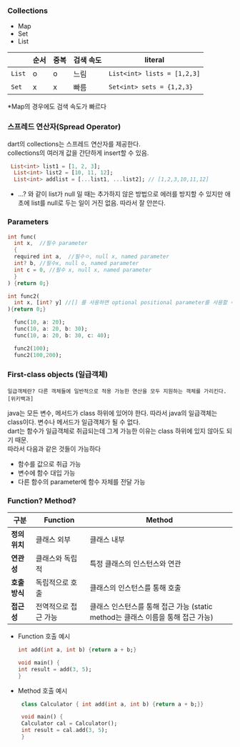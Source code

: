 ### Collections
- Map
- Set
- List 
  
|        | 순서 | 중복 | 검색 속도 | literal                         |
| ------ | ---- | ---- | --------- | ------------------------------- |
| `List` | o    | o    | 느림      | ```List<int> lists = [1,2,3]``` |
| `Set`  | x   | x    | 빠름      | ```Set<int> sets = {1,2,3}```   |  

*Map의 경우에도 검색 속도가 빠르다  
  
### 스프레드 연산자(Spread Operator)  
dart의 collections는 스프레드 연산자를 제공한다.  
collections의 여러개 값을 간단하게 insert할 수 있음.  
```dart
 List<int> list1 = [1, 2, 3];
  List<int> list2 = [10, 11, 12];
  List<int> addlist = [...list1, ...list2]; // [1,2,3,10,11,12]
```  
* ...? 와 같이 list가 null 일 때는 추가하지 않은 방법으로 에러를 방지할 수 있지만 애초에 list를 null로 두는 일이 거진 없음. 따라서 잘 안쓴다.

### Parameters
```dart
int func(
  int x,  //필수 parameter
  {
  required int a,  //필수ㅇ, null x, named parameter
  int? b, //필수x, null o, named parameter
  int c = 0, //필수 x, null x, named parameter
  } 
) {return 0;}

int func2(
  int x, [int? y] //[] 를 사용하면 optional positional parameter를 사용할 수 있으나 named parameter과 혼재 x
){return 0;}

  func(10, a: 20);
  func(10, a: 20, b: 30);
  func(10, a: 20, b: 30, c: 40);

  func2(100);
  func2(100,200);  
  ``` 


### First-class objects (일급객체)
    일급객체란? 다른 객체들에 일반적으로 적용 가능한 연산을 모두 지원하는 객체를 가리킨다. [위키백과]  
java는 모든 변수, 메서드가 class 하위에 있어야 한다. 따라서 java의 일급객체는 class이다. 변수나 메서드가 일급객체가 될 수 없다.  
dart는 함수가 일급객체로 취급되는데 그게 가능한 이유는 class 하위에 있지 않아도 되기 때문.  
따라서 다음과 같은 것들이 가능하다
 - 함수를 값으로 취급 가능
 - 변수에 함수 대입 가능
 - 다른 함수의 parameter에 함수 자체를 전달 가능  
  
  
### Function? Method?  
| 구분          | Function             | Method                                                                          |
| ------------- | -------------------- | ------------------------------------------------------------------------------- |
| **정의 위치** | 클래스 외부          | 클래스 내부                                                                     |
| **연관성**    | 클래스와 독립적      | 특정 클래스의 인스턴스와 연관                                                   |
| **호출 방식** | 독립적으로 호출      | 클래스의 인스턴스를 통해 호출                                                   |
| **접근성**    | 전역적으로 접근 가능 | 클래스 인스턴스를 통해 접근 가능 (static method는 클래스 이름을 통해 접근 가능) |

- Function 호출 예시
    ```dart 
    int add(int a, int b) {return a + b;}

    void main() {
    int result = add(3, 5);
    }
    ```  
- Method 호출 예시
   ```dart 
    class Calculator { int add(int a, int b) {return a + b;}}

    void main() {
    Calculator cal = Calculator();
    int result = cal.add(3, 5);
    }
    ``` 
